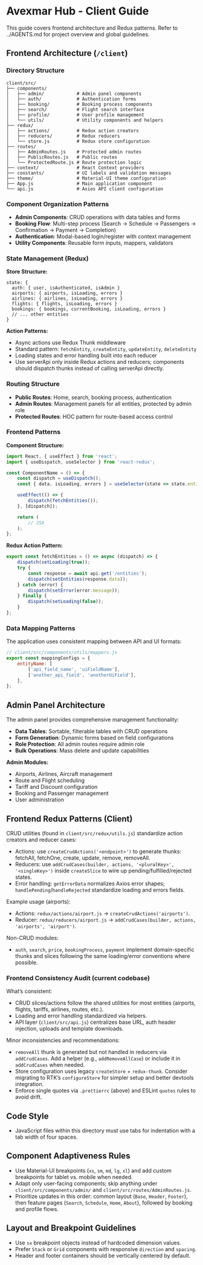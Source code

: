 # Avexmar Hub - Client Guide

This guide covers frontend architecture and Redux patterns. Refer to ../AGENTS.md for project overview and global guidelines.

## Frontend Architecture (`/client`)

### Directory Structure

```
client/src/
├── components/
│   ├── admin/            # Admin panel components
│   ├── auth/             # Authentication forms
│   ├── booking/          # Booking process components
│   ├── search/           # Flight search interface
│   ├── profile/          # User profile management
│   └── utils/            # Utility components and helpers
├── redux/
│   ├── actions/          # Redux action creators
│   ├── reducers/         # Redux reducers
│   └── store.js          # Redux store configuration
├── routes/
│   ├── AdminRoutes.js    # Protected admin routes
│   ├── PublicRoutes.js   # Public routes
│   └── ProtectedRoute.js # Route protection logic
├── context/              # React Context providers
├── constants/            # UI labels and validation messages
├── theme/                # Material-UI theme configuration
├── App.js                # Main application component
└── api.js                # Axios API client configuration
```

### Component Organization Patterns

-   **Admin Components**: CRUD operations with data tables and forms
-   **Booking Flow**: Multi-step process (Search → Schedule → Passengers → Confirmation → Payment → Completion)
-   **Authentication**: Modal-based login/register with context management
-   **Utility Components**: Reusable form inputs, mappers, validators

### State Management (Redux)

**Store Structure:**

```
state: {
  auth: { user, isAuthenticated, isAdmin }
  airports: { airports, isLoading, errors }
  airlines: { airlines, isLoading, errors }
  flights: { flights, isLoading, errors }
  bookings: { bookings, currentBooking, isLoading, errors }
  // ... other entities
}
```

**Action Patterns:**

-   Async actions use Redux Thunk middleware
-   Standard pattern: `fetchEntity`, `createEntity`, `updateEntity`, `deleteEntity`
-   Loading states and error handling built into each reducer
-   Use serverApi only inside Redux actions and reducers; components should dispatch thunks instead of calling serverApi directly.

### Routing Structure

-   **Public Routes**: Home, search, booking process, authentication
-   **Admin Routes**: Management panels for all entities, protected by admin role
-   **Protected Routes**: HOC pattern for route-based access control

### Frontend Patterns

**Component Structure:**

```javascript
import React, { useEffect } from 'react';
import { useDispatch, useSelector } from 'react-redux';

const ComponentName = () => {
    const dispatch = useDispatch();
    const { data, isLoading, errors } = useSelector(state => state.entityName);

    useEffect(() => {
        dispatch(fetchEntities());
    }, [dispatch]);

    return (
        // JSX
    );
};
```

**Redux Action Pattern:**

```javascript
export const fetchEntities = () => async (dispatch) => {
	dispatch(setLoading(true));
	try {
		const response = await api.get('/entities');
		dispatch(setEntities(response.data));
	} catch (error) {
		dispatch(setError(error.message));
	} finally {
		dispatch(setLoading(false));
	}
};
```

### Data Mapping Patterns

The application uses consistent mapping between API and UI formats:

```javascript
// client/src/components/utils/mappers.js
export const mappingConfigs = {
	entityName: [
		['api_field_name', 'uiFieldName'],
		['another_api_field', 'anotherUiField'],
	],
};
```

## Admin Panel Architecture

The admin panel provides comprehensive management functionality:

-   **Data Tables**: Sortable, filterable tables with CRUD operations
-   **Form Generation**: Dynamic forms based on field configurations
-   **Role Protection**: All admin routes require admin role
-   **Bulk Operations**: Mass delete and update capabilities

**Admin Modules:**

-   Airports, Airlines, Aircraft management
-   Route and Flight scheduling
-   Tariff and Discount configuration
-   Booking and Passenger management
-   User administration

## Frontend Redux Patterns (Client)

CRUD utilities (found in `client/src/redux/utils.js`) standardize action creators and reducer cases:

-   Actions: use `createCrudActions('<endpoint>')` to generate thunks: fetchAll, fetchOne, create, update, remove, removeAll.
-   Reducers: use `addCrudCases(builder, actions, '<pluralKey>', '<singleKey>')` inside `createSlice` to wire up pending/fulfilled/rejected states.
-   Error handling: `getErrorData` normalizes Axios error shapes; `handlePending`/`handleRejected` standardize loading and errors fields.

Example usage (airports):

-   Actions: `redux/actions/airport.js` → `createCrudActions('airports')`.
-   Reducer: `redux/reducers/airport.js` → `addCrudCases(builder, actions, 'airports', 'airport')`.

Non-CRUD modules:

-   `auth`, `search`, `price`, `bookingProcess`, `payment` implement domain-specific thunks and slices following the same loading/error conventions where possible.

### Frontend Consistency Audit (current codebase)

What’s consistent:

-   CRUD slices/actions follow the shared utilities for most entities (airports, flights, tariffs, airlines, routes, etc.).
-   Loading and error handling standardized via helpers.
-   API layer (`client/src/api.js`) centralizes base URL, auth header injection, uploads and template downloads.

Minor inconsistencies and recommendations:

-   `removeAll` thunk is generated but not handled in reducers via `addCrudCases`. Add a helper (e.g., `addRemoveAllCase`) or include it in `addCrudCases` when needed.
-   Store configuration uses legacy `createStore` + `redux-thunk`. Consider migrating to RTK’s `configureStore` for simpler setup and better devtools integration.
-   Enforce single quotes via `.prettierrc` (above) and ESLint `quotes` rules to avoid drift.

## Code Style

-   JavaScript files within this directory must use tabs for indentation with a tab width of four spaces.

## Component Adaptiveness Rules

-   Use Material-UI breakpoints (`xs`, `sm`, `md`, `lg`, `xl`) and add custom breakpoints for tablet vs. mobile when needed.
-   Adapt only user-facing components; skip anything under `client/src/components/admin/` and `client/src/routes/AdminRoutes.js`.
-   Prioritize updates in this order: common layout (`Base`, `Header`, `Footer`), then feature pages (`Search`, `Schedule`, `Home`, `About`), followed by booking and profile flows.

## Layout and Breakpoint Guidelines

-   Use `sx` breakpoint objects instead of hardcoded dimension values.
-   Prefer `Stack` or `Grid` components with responsive `direction` and `spacing`.
-   Header and footer containers should be vertically centered by default.
